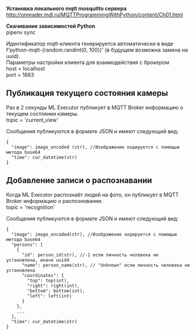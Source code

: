 **Установка локального mqtt mosquitto сервера**
http://onreader.mdl.ru/MQTTProgrammingWithPython/content/Ch01.html

**Скачивание зависимостей Python** <br>
pipenv sync

Идентификатор mqtt-клиента генерируется автоматически в виде f'python-mqtt-{random.randint(0, 100)}' (в будущем возможна замена на uuid). </br>
Параметры настройки клиента для взаимодействия с брокером </br>
host = localhost </br>
port = 1883 </br>

## Публикация текущего состояния камеры

Раз в 2 секунды ML Executor публикует в MQTT Broker информацию о текущем состоянии камеры. </br>
topic = 'current_view' </br>

Сообщения публикуются в формате JSON и имеют следующий вид:
```
{
  "image": image_encoded (str), //Изображение кодируется с помощью метода base64
  "time": cur_datetime(str)
}
```

## Добавление записи о распознавании

Когда ML Execotor распознаёт людей на фото, он публикует в MQTT Broker информацию о распозновании. </br>
topic = 'recognition' </br>

Сообщения публикуются в формате JSON и имеют следующий вид:
```
{
  "image": image_encoded(str), //Изображение кодируется с помощью метода base64
  "persons": [
    {
      "id": person_id(str), //-1 если личность человека не установлена, иначе uuid4
      "name": person_name(str), // "Unknown" если личность человека не установлена
      "coordinates": {
        "top": top(int), 
        "right": right(int), 
        "bottom": bottom(int), 
        "left": left(int)
      }
    },
    ...
  ],
  "time": cur_datetime(str)
}
```
